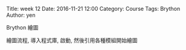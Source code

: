 Title: week 12
Date: 2016-11-21 12:00
Category: Course
Tags: Brython
Author: yen

Brython 繪圖

<!-- PELICAN_END_SUMMARY -->

繪圖流程, 導入程式庫, 啟動, 然後引用各種模組開始繪圖

<!-- 導入 Brython 標準程式庫 -->
<script type="text/javascript" 
    src="https://cdn.rawgit.com/brython-dev/brython/master/www/src/brython_dist.js">
</script>

<!-- 啟動 Brython -->
<script>
window.onload=function(){
brython(1);
}
</script>

<!-- 以下實際利用  Brython 畫圖 -->
<canvas id="chord1" width="600" height="400"></canvas>
<script type="text/python3">
from browser import document as doc
import math
# 準備繪圖畫布
canvas = doc["chord1"]
ctx = canvas.getContext("2d")


#用for迴圈畫出所有的"lineWidth = 7"

for i in range(3):
    ctx.beginPath()
    ctx.lineWidth = 7
    ctx.moveTo(98+i*180, 75)
    ctx.lineTo(200+i*180, 75)
    ctx.moveTo(98+i*180, 250)
    ctx.lineTo(200+i*180, 250)
    ctx.strokeStyle = "blue"
    ctx.stroke()
    ctx.closePath()
   
    
#用for迴圈畫出所有的"lineWidth = 1"

for l in range(5):
# l 為y軸的垂直線間隔
    for i in range(3):
    # i 為往x軸方向多 i 個表格
        for x in range(6):
        # x 為x軸的水平線間隔
            for y in range(2):
            # y 為往y方向多 y 個表格
                ctx.beginPath()
                ctx.lineWidth = 1
                ctx.moveTo(99+i*180, 100+l*25)
                ctx.lineTo(200+i*180, 100+l*25)
                ctx.moveTo(99+i*180, 275+l*25)
                ctx.lineTo(200+i*180, 275+l*25)
                ctx.moveTo(99+x*20+i*180, 75+y*175)
                ctx.lineTo(99+x*20+i*180, 200+y*175)
                ctx.strokeStyle = "blue"
                ctx.stroke()
                ctx.closePath()
</script>